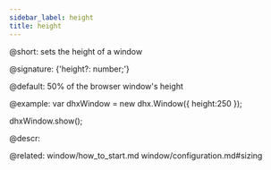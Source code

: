 ```yaml
---
sidebar_label: height
title: height
---          
```


@short: sets the height of a window

@signature: {'height?: number;'}

@default: 50% of the browser window's height

@example: 
var dhxWindow = new dhx.Window({
    height:250
});

dhxWindow.show();


@descr: 

@related: window/how_to_start.md
window/configuration.md#sizing
